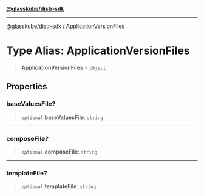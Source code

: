 [**@glasskube/distr-sdk**](../README.md)

---

[@glasskube/distr-sdk](../README.md) / ApplicationVersionFiles

# Type Alias: ApplicationVersionFiles

> **ApplicationVersionFiles** = `object`

## Properties

### baseValuesFile?

> `optional` **baseValuesFile**: `string`

---

### composeFile?

> `optional` **composeFile**: `string`

---

### templateFile?

> `optional` **templateFile**: `string`
